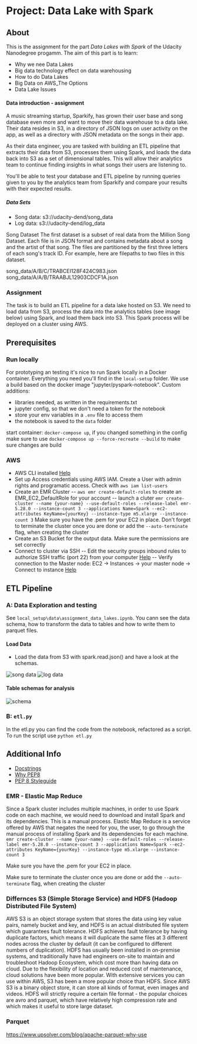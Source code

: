 # Project: Data Lake with Spark

## About

This is the assignment for the part *Data Lakes with Spark* of the Udacity Nanodegree progamm. 
The aim of this part is to learn:
- Why we nee Data Lakes
- Big data technology effect on data warehousing
- How to do Data Lakes
- Big Data on AWS_The Options
- Data Lake Issues

#### Data introduction - assignment
A music streaming startup, Sparkify, has grown their user base and song database even more and want to move their data warehouse to a data lake. Their data resides in S3, in a directory of JSON logs on user activity on the app, as well as a directory with JSON metadata on the songs in their app.

As their data engineer, you are tasked with building an ETL pipeline that extracts their data from S3, processes them using Spark, and loads the data back into S3 as a set of dimensional tables. This will allow their analytics team to continue finding insights in what songs their users are listening to.

You'll be able to test your database and ETL pipeline by running queries given to you by the analytics team from Sparkify and compare your results with their expected results.


##### Data Sets
- Song data: s3://udacity-dend/song_data
- Log data: s3://udacity-dend/log_data

Song Dataset
The first dataset is a subset of real data from the Million Song Dataset. Each file is in JSON format and contains metadata about a song and the artist of that song. The files are partitioned by the first three letters of each song's track ID. For example, here are filepaths to two files in this dataset.

song_data/A/B/C/TRABCEI128F424C983.json
song_data/A/A/B/TRAABJL12903CDCF1A.json

### Assignment
The task is to build an ETL pipeline for a data lake hosted on S3. We need to load data from S3, process the data into the analytics tables (see image below) using Spark, and load them back into S3. This Spark process will be deployed on a cluster using AWS. 


## Prerequisites
### Run locally 
For prototyping an testing it's nice to run Spark locally in a Docker container. Everything you need you'll find in the `local-setup` folder.
We use a build based on the docker image "jupyter/pyspark-notebook".
Custom additions:
- libraries needed, as written in the requirements.txt
- jupyter config, so that we don't need a token for the notebook
- store your env variables in a `.env` file to access them
- the notebook is saved to the `data` folder

start container: `docker-compose up`, if you changed something in the config make sure to use `docker-compose up --force-recreate --build` to make sure changes are build

### AWS
- AWS CLI installed [Help](https://docs.aws.amazon.com/cli/latest/userguide/install-cliv2.html)
- Set up Access credentials using AWS IAM. Create a User with admin rights and programatic access. Check with `aws iam list-users`
- Create an EMR Cluster
  -- `aws emr create-default-roles` to create an EMR_EC2_DefaultRole for your account
  -- launch a cluter `emr create-cluster --name {your-name} --use-default-roles --release-label emr-5.28.0 --instance-count 3 --applications Name=Spark --ec2-attributes KeyName={yourKey} --instance-type m5.xlarge --instance-count 3`
  Make sure you have the .pem for your EC2 in place. Don't forget to terminate the cluster once you are done or add the `--auto-terminate` flag, when creating the cluster
- Create an S3 Bucket for the output data. Make sure the permissions are set correctly
- Connect to cluster via SSH
  -- Edit the security groups inbound rules to authorize SSH traffic (port 22) from your computer [Help](https://docs.aws.amazon.com/emr/latest/ManagementGuide/emr-connect-ssh-prereqs.html)
  -- Verify connection to the Master node: EC2 -> Instances -> your master node -> Connect to instance [Help](https://docs.aws.amazon.com/emr/latest/ManagementGuide/emr-connect-master-node-ssh.html)

## ETL Pipeline
### A: Data Exploration and testing 
See `local_setup\data\assignment_data_lakes.ipynb`. You cann see the data schema, how to transform the data to tables and how to write them to parquet files.

#### Load Data
- Load the data from S3 with spark.read.json() and have a look at the schemas.

![song data](https://user-images.githubusercontent.com/6280553/108597445-f9452b00-7380-11eb-888f-06513ea5be98.png)
![log data](https://user-images.githubusercontent.com/6280553/148812051-71646a04-6edb-43ba-ac2d-73acaa14d8e7.png)


#### Table schemas for analysis
![schema](https://user-images.githubusercontent.com/6280553/148812186-9088e881-19c9-429e-bdd3-4310652b3b0d.png)



### B: `etl.py`

In the etl.py you can find the code from the notebook, refactored as a script. To run the script use `python etl.py`

## Additional Info

- [Docstrings](https://www.python.org/dev/peps/pep-0257/)
- [Why PEP8](https://realpython.com/python-pep8/)
- [PEP 8 Styleguide](http://pep8online.com/)

### EMR - Elastic Map Reduce

Since a Spark cluster includes multiple machines, in order to use Spark code on each machine, we would need to download and install Spark and its dependencies. This is a manual process. Elastic Map Reduce is a service offered by AWS that negates the need for you, the user, to go through the manual process of installing Spark and its dependencies for each machine.
`emr create-cluster --name {your-name} --use-default-roles --release-label emr-5.28.0 --instance-count 3 --applications Name=Spark --ec2-attributes KeyName={yourKey} --instance-type m5.xlarge --instance-count 3 `

Make sure you have the .pem for your EC2 in place.

Make sure to terminate the cluster once you are done or add the `--auto-terminate` flag, when creating the cluster

### Differnces S3 (Simple Storage Service) and HDFS (Hadoop Distributed File System)

AWS S3 is an object storage system that stores the data using key value pairs, namely bucket and key, and HDFS is an actual distributed file system which guarantees fault tolerance. HDFS achieves fault tolerance by having duplicate factors, which means it will duplicate the same files at 3 different nodes across the cluster by default (it can be configured to different numbers of duplication).
HDFS has usually been installed in on-premise systems, and traditionally have had engineers on-site to maintain and troubleshoot Hadoop Ecosystem, which cost more than having data on cloud. Due to the flexibility of location and reduced cost of maintenance, cloud solutions have been more popular. With extensive services you can use within AWS, S3 has been a more popular choice than HDFS.
Since AWS S3 is a binary object store, it can store all kinds of format, even images and videos. HDFS will strictly require a certain file format - the popular choices are avro and parquet, which have relatively high compression rate and which makes it useful to store large dataset.

### Parquet
https://www.upsolver.com/blog/apache-parquet-why-use


